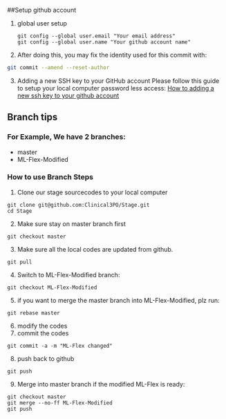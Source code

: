 ##Setup github account

1. global user setup
   ```
   git config --global user.email "Your email address"
   git config --global user.name "Your github account name"
   ```
2. After doing this, you may fix the identity used for this commit with:
```bash
git commit --amend --reset-author
```
3. Adding a new SSH key to your GitHub account
Please follow this guide to setup your local computer password less access:
[How to adding a new ssh key to your github account](https://help.github.com/articles/adding-a-new-ssh-key-to-your-github-account/)

## Branch tips

### For Example, We have 2 branches:
* master
* ML-Flex-Modified

### How to use Branch Steps
1. Clone our stage sourcecodes to your local computer
```
git clone git@github.com:Clinical3PO/Stage.git
cd Stage
```
2. Make sure stay on master branch first
```
git checkout master
```
3. Make sure all the local codes are updated from github.
```
git pull
```
4. Switch to ML-Flex-Modified branch:
```
git checkout ML-Flex-Modified
```
5. if you want to merge the master branch into ML-Flex-Modified, plz run:
```
git rebase master
```
6. modify the codes
7. commit the codes
```
git commit -a -m "ML-Flex changed"
```
8. push back to github
```
git push
```
9. Merge into master branch if the modified ML-Flex is ready:
```
git checkout master
git merge --no-ff ML-Flex-Modified
git push
```
